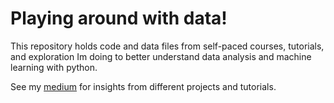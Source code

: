 # Playing around with data!
This repository holds code and data files from self-paced courses, tutorials, and exploration Im doing to better understand data analysis and machine learning with python. 


See my <a href="https://medium.com/@jhirko12">medium</a> for insights from different projects and tutorials.


